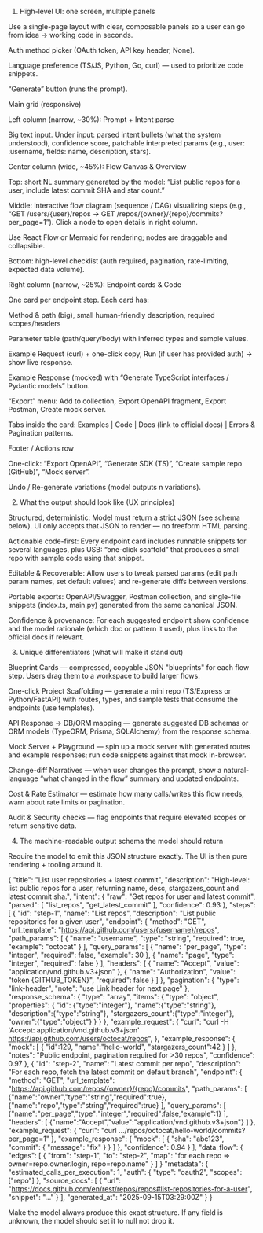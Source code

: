 1) High-level UI: one screen, multiple panels

Use a single-page layout with clear, composable panels so a user can go from idea → working code in seconds.


Auth method picker (OAuth token, API key header, None).

Language preference (TS/JS, Python, Go, curl) — used to prioritize code snippets.

“Generate” button (runs the prompt).

Main grid (responsive)

Left column (narrow, ~30%): Prompt + Intent parse

Big text input. Under input: parsed intent bullets (what the system understood), confidence score, patchable interpreted params (e.g., user: :username, fields: name, description, stars).

Center column (wide, ~45%): Flow Canvas & Overview

Top: short NL summary generated by the model: “List public repos for a user, include latest commit SHA and star count.”

Middle: interactive flow diagram (sequence / DAG) visualizing steps (e.g., “GET /users/{user}/repos → GET /repos/{owner}/{repo}/commits?per_page=1”). Click a node to open details in right column.

Use React Flow or Mermaid for rendering; nodes are draggable and collapsible.

Bottom: high-level checklist (auth required, pagination, rate-limiting, expected data volume).

Right column (narrow, ~25%): Endpoint cards & Code

One card per endpoint step. Each card has:

Method & path (big), small human-friendly description, required scopes/headers

Parameter table (path/query/body) with inferred types and sample values.

Example Request (curl) + one-click copy, Run (if user has provided auth) → show live response.

Example Response (mocked) with “Generate TypeScript interfaces / Pydantic models” button.

“Export” menu: Add to collection, Export OpenAPI fragment, Export Postman, Create mock server.

Tabs inside the card: Examples | Code | Docs (link to official docs) | Errors & Pagination patterns.

Footer / Actions row

One-click: “Export OpenAPI”, “Generate SDK (TS)”, “Create sample repo (GitHub)”, “Mock server”.

Undo / Re-generate variations (model outputs n variations).

2) What the output should look like (UX principles)

Structured, deterministic: Model must return a strict JSON (see schema below). UI only accepts that JSON to render — no freeform HTML parsing.

Actionable code-first: Every endpoint card includes runnable snippets for several languages, plus USB: “one-click scaffold” that produces a small repo with sample code using that snippet.

Editable & Recoverable: Allow users to tweak parsed params (edit path param names, set default values) and re-generate diffs between versions.

Portable exports: OpenAPI/Swagger, Postman collection, and single-file snippets (index.ts, main.py) generated from the same canonical JSON.

Confidence & provenance: For each suggested endpoint show confidence and the model rationale (which doc or pattern it used), plus links to the official docs if relevant.

3) Unique differentiators (what will make it stand out)

Blueprint Cards — compressed, copyable JSON "blueprints" for each flow step. Users drag them to a workspace to build larger flows.

One-click Project Scaffolding — generate a mini repo (TS/Express or Python/FastAPI) with routes, types, and sample tests that consume the endpoints (use templates).

API Response → DB/ORM mapping — generate suggested DB schemas or ORM models (TypeORM, Prisma, SQLAlchemy) from the response schema.

Mock Server + Playground — spin up a mock server with generated routes and example responses; run code snippets against that mock in-browser.

Change-diff Narratives — when user changes the prompt, show a natural-language “what changed in the flow” summary and updated endpoints.

Cost & Rate Estimator — estimate how many calls/writes this flow needs, warn about rate limits or pagination.

Audit & Security checks — flag endpoints that require elevated scopes or return sensitive data.

4) The machine-readable output schema the model should return

Require the model to emit this JSON structure exactly. The UI is then pure rendering + tooling around it.

{
  "title": "List user repositories + latest commit",
  "description": "High-level: list public repos for a user, returning name, desc, stargazers_count and latest commit sha.",
  "intent": {
    "raw": "Get repos for user and latest commit",
    "parsed": [
      "list_repos",
      "get_latest_commit"
    ],
    "confidence": 0.93
  },
  "steps": [
    {
      "id": "step-1",
      "name": "List repos",
      "description": "List public repositories for a given user",
      "endpoint": {
        "method": "GET",
        "url_template": "https://api.github.com/users/{username}/repos",
        "path_params": [
          { "name": "username", "type": "string", "required": true, "example": "octocat" }
        ],
        "query_params": [
          { "name": "per_page", "type": "integer", "required": false, "example": 30 },
          { "name": "page", "type": "integer", "required": false }
        ],
        "headers": [
          { "name": "Accept", "value": "application/vnd.github.v3+json" },
          { "name": "Authorization", "value": "token {GITHUB_TOKEN}", "required": false }
        ]
      },
      "pagination": { "type": "link-header", "note": "use Link header for next page" },
      "response_schema": {
        "type": "array",
        "items": {
          "type": "object",
          "properties": {
            "id": {"type":"integer"}, "name":{"type":"string"}, "description":{"type":"string"},
            "stargazers_count":{"type":"integer"}, "owner":{"type":"object"}
          }
        }
      },
      "example_request": {
        "curl": "curl -H 'Accept: application/vnd.github.v3+json' https://api.github.com/users/octocat/repos",
      },
      "example_response": { "mock": [ { "id":129, "name":"hello-world", "stargazers_count":42 } ] },
      "notes": "Public endpoint, pagination required for >30 repos",
      "confidence": 0.97
    },
    {
      "id": "step-2",
      "name": "Latest commit per repo",
      "description": "For each repo, fetch the latest commit on default branch",
      "endpoint": {
        "method": "GET",
        "url_template": "https://api.github.com/repos/{owner}/{repo}/commits",
        "path_params": [
          {"name":"owner","type":"string","required":true},
          {"name":"repo","type":"string","required":true}
        ],
        "query_params": [
          {"name":"per_page","type":"integer","required":false,"example":1}
        ],
        "headers": [ {"name":"Accept","value":"application/vnd.github.v3+json"} ]
      },
      "example_request": { "curl": "curl .../repos/octocat/hello-world/commits?per_page=1" },
      "example_response": { "mock": [ { "sha": "abc123", "commit": { "message": "fix" } } ] },
      "confidence": 0.94
    }
  ],
  "data_flow": {
    "edges": [
      { "from": "step-1", "to": "step-2", "map": "for each repo => owner=repo.owner.login, repo=repo.name" }
    ]
  }
  "metadata": {
    "estimated_calls_per_execution": 1,
    "auth": { "type": "oauth2", "scopes": ["repo"] },
    "source_docs": [ { "url": "https://docs.github.com/en/rest/repos/repos#list-repositories-for-a-user", "snippet": "..." } ],
    "generated_at": "2025-09-15T03:29:00Z"
  }
}


Make the model always produce this exact structure. If any field is unknown, the model should set it to null not drop it.